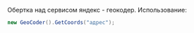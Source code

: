 Обертка над сервисом яндекс - геокодер.
Использование:
```csharp
new GeoCoder().GetCoords("адрес");
```